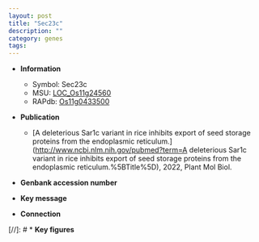 ```yaml
---
layout: post
title: "Sec23c"
description: ""
category: genes
tags: 
---
```


* **Information**  
    + Symbol: Sec23c  
    + MSU: [LOC_Os11g24560](http://rice.uga.edu/cgi-bin/ORF_infopage.cgi?orf=LOC_Os11g24560)  
    + RAPdb: [Os11g0433500](https://rapdb.dna.affrc.go.jp/locus/?name=Os11g0433500)  

* **Publication**  
    + [A deleterious Sar1c variant in rice inhibits export of seed storage proteins from the endoplasmic reticulum.](http://www.ncbi.nlm.nih.gov/pubmed?term=A deleterious Sar1c variant in rice inhibits export of seed storage proteins from the endoplasmic reticulum.%5BTitle%5D), 2022, Plant Mol Biol.

* **Genbank accession number**  

* **Key message**  

* **Connection**  

[//]: # * **Key figures**  


